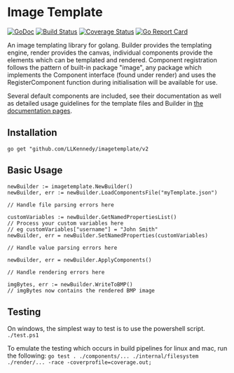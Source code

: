 # Image Template

[![GoDoc](https://godoc.org/github.com/LLKennedy/imagetemplate?status.svg)](https://godoc.org/github.com/LLKennedy/imagetemplate)
[![Build Status](https://travis-ci.org/disintegration/imaging.svg?branch=master)](https://travis-ci.org/LLKennedy/imagetemplate)
[![Coverage Status](https://coveralls.io/repos/github/LLKennedy/imagetemplate/badge.svg?branch=master)](https://coveralls.io/github/LLKennedy/imagetemplate?branch=master)
[![Go Report Card](https://goreportcard.com/badge/github.com/LLKennedy/imagetemplate)](https://goreportcard.com/report/github.com/LLKennedy/imagetemplate)

An image templating library for golang. Builder provides the templating engine, render provides the canvas, individual components provide the elements which can be templated and rendered. Component registration follows the pattern of built-in package "image", any package which implements the Component interface (found under render) and uses the RegisterComponent function during initialisation will be available for use.

Several default components are included, see their documentation as well as detailed usage guidelines for the template files and Builder in [the documentation pages](/doc/Home.md).

## Installation
`go get "github.com/LLKennedy/imagetemplate/v2`

## Basic Usage
```
newBuilder := imagetemplate.NewBuilder()
newBuilder, err := newBuilder.LoadComponentsFile("myTemplate.json")

// Handle file parsing errors here

customVariables := newBuilder.GetNamedPropertiesList()
// Process your custom variables here
// eg customVariables["username"] = "John Smith"
newBuilder, err = newBuilder.SetNamedProperties(customVariables)

// Handle value parsing errors here

newBuilder, err = newBuilder.ApplyComponents()

// Handle rendering errors here

imgBytes, err := newBuilder.WriteToBMP()
// imgBytes now contains the rendered BMP image
```

## Testing
On windows, the simplest way to test is to use the powershell script.
`./test.ps1`

To emulate the testing which occurs in build pipelines for linux and mac, run the following:
`go test . ./components/... ./internal/filesystem ./render/... -race -coverprofile=coverage.out;`